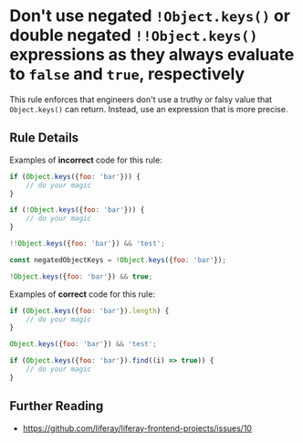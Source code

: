 # Don't use negated `!Object.keys()` or double negated `!!Object.keys()` expressions as they always evaluate to `false` and `true`, respectively

This rule enforces that engineers don't use a truthy or falsy value that `Object.keys()` can return. Instead, use an expression that is more precise.

## Rule Details

Examples of **incorrect** code for this rule:

```js
if (Object.keys({foo: 'bar'})) {
	// do your magic
}

if (!Object.keys({foo: 'bar'})) {
	// do your magic
}

!!Object.keys({foo: 'bar'}) && 'test';

const negatedObjectKeys = !Object.keys({foo: 'bar'});

!Object.keys({foo: 'bar'}) && true;
```

Examples of **correct** code for this rule:

```js
if (Object.keys({foo: 'bar'}).length) {
	// do your magic
}

Object.keys({foo: 'bar'}) && 'test';

if (Object.keys({foo: 'bar'}).find((i) => true)) {
	// do your magic
}
```

## Further Reading

-   https://github.com/liferay/liferay-frontend-projects/issues/10
